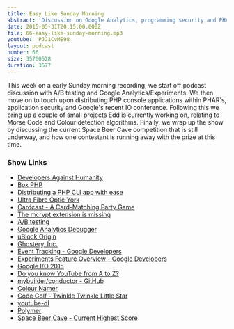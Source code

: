 ```yaml
---
title: Easy Like Sunday Morning
abstract: 'Discussion on Google Analytics, programming security and PHAR support'
date: 2015-05-31T20:15:00.000Z
file: 66-easy-like-sunday-morning.mp3
youtube: _PJJ1CvME98
layout: podcast
number: 66
size: 35760528
duration: 3577
---
```


This week on a early Sunday morning recording, we start off podcast discussion with A/B testing and Google Analytics/Experiments.
We then move on to touch upon distributing PHP console applications within PHAR's, application security and Google's recent IO conference.
Following this we bring up a couple of small projects Edd is currently working on, relating to Morse Code and Colour detection algorithms.
Finally, we wrap up the show by discussing the current Space Beer Cave competition that is still underway, and how one contestant is running away with the prize at this time. 

### Show Links

- [Developers Against Humanity](http://imgur.com/gallery/MhRaVCe)
- [Box PHP](http://box-project.org/)
- [Distributing a PHP CLI app with ease](http://moquet.net/blog/distributing-php-cli/)
- [Ultra Fibre Optic York](https://www.ultrafibreoptic.co.uk/)
- [Cardcast - A Card-Matching Party Game](https://www.cardcastgame.com/)
- [The mcrypt extension is missing](http://coolestguidesontheplanet.com/how-to-install-mcrypt-for-php-on-mac-osx-lion-10-7-development-server)
- [A/B testing](http://en.wikipedia.org/wiki/A/B_testing)
- [Google Analytics Debugger](https://chrome.google.com/webstore/detail/google-analytics-debugger/jnkmfdileelhofjcijamephohjechhna?hl=en)
- [uBlock Origin](https://chrome.google.com/webstore/detail/ublock-origin/cjpalhdlnbpafiamejdnhcphjbkeiagm?hl=en)
- [Ghostery, Inc.](https://www.ghostery.com/en/)
- [Event Tracking - Google Developers](https://developers.google.com/analytics/devguides/collection/gajs/eventTrackerGuide)
- [Experiments Feature Overview - Google Developers](https://developers.google.com/analytics/devguides/platform/experiments-overview)
- [Google I/O 2015](https://events.google.com/io2015/)
- [Do you know YouTube from A to Z?](https://youtube10.withgoogle.com)
- [mybuilder/conductor - GitHub](https://github.com/mybuilder/conductor)
- [Colour Namer](http://workshop.eddmann.com/colour-namer/)
- [Code Golf - Twinkle Twinkle Little Star](http://codegolf.stackexchange.com/questions/272/twinkle-twinkle-little-star/304#304)
- [youtube-dl](https://rg3.github.io/youtube-dl/)
- [Polymer](https://www.polymer-project.org/1.0/)
- [Space Beer Cave - Current Highest Score](https://twitter.com/EspadaV8/status/602796856880443392)
